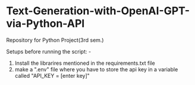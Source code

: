 # Text-Generation-with-OpenAI-GPT-via-Python-API
Repository for Python Project(3rd sem.)


Setups before running the script: -
1. Install the librarires mentioned in the requirements.txt file
2. make a ".env" file where you have to store the api key in a variable called "API_KEY = [enter key]"
